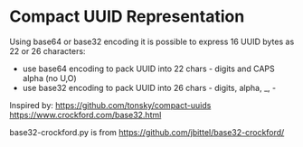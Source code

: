 # Compact UUID Representation

Using base64 or base32 encoding it is possible to express 16 UUID bytes
as 22 or 26 characters:

* use base64 encoding to pack UUID into 22 chars - digits and CAPS alpha (no U,O)
* use base32 encoding to pack UUID into 26 chars - digits, alpha, _, -

Inspired by:
https://github.com/tonsky/compact-uuids
https://www.crockford.com/base32.html

base32-crockford.py is from
https://github.com/jbittel/base32-crockford/
